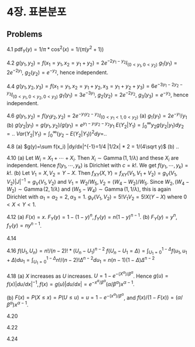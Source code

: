 # 4장. 표본분포

## Problems
4.1
$\operatorname{pdf}_Y(y)=1/\pi * \cos^2(x)=1 / ({\pi(y^2+1)})$

4.2
$g(y_1,y_2)=f(x_1=y_1,x_2=y_1+y_2)=2e^{-2y_1-y_2} I_{(0<y_1,0<y_2)}$
$g_1(y_1)=2e^{-2y_1}$, $g_2(y_2)=e^{-y_2}$, hence independent.

4.4
$g(y_1,y_2,y_3)=f(x_1=y_1,x_2=y_1+y_2,x_3=y_1+y_2+y_3)=6e^{-3y_1-2y_2-y_3} I_{(0<y_1,0<y_2,0<y_3)}$
$g_1(y_1)=3e^{-3y_1}$, $g_2(y_2)=2e^{-2y_2}$, $g_3(y_3)=e^{-y_3}$, hence independent.

4.6
$g(y_1,y_2)=f(y_1y_2,y_2)=2e^{-y_1y_2-y_2} I_{(0<y_1<1,0<y_2)}$
(a) $g_1(y_1)=2e^{-y_1}/y_1$
(b) $g(y_2|y_1)=g(y_1,y_2)/g(y_1)=e^{y_1-y_1y_2-y_2}y_1$
    $E(Y_2|Y_1)=\int_0^\infty y_2 g(y_2|y_1)dy_2 = ..$
    $Var(Y_2|Y_1)=\int_0^\infty (y_2-E(Y_2|Y_1))^2 dy$=..

4.8
(a) $g(y)=\sum f(x_i) |dy/dx|^{-1}=1/4 |1/2x| * 2 = 1/(4\sqrt y)$
(b) ..



4.10
(a) Let $W_i=X_1+\cdots+X_i$. Then $X_i \sim \operatorname{Gamma}(1,1/\lambda)$ and these $X_i$ are independent. Hence $f(y_1,\cdots,y_k)$ is Dirichlet with $c=k!$. We get $f(y_1,\cdots,y_k)=k!$.
(b) Let $V_1=X, V_2=Y-X$. Then $f_{XY}(X,Y)=f_{XY}(V_1,V_1+V_2)=g_V(V_1,V_2) |J|^{-1}=g_V(V_1,V_2)$ and $V_1=W_2/W_5, V_2=(W_4-W_2)/W_5$. Since $W_2, (W_4-W_2)\sim \operatorname{Gamma}(2,1/\lambda)$ and $(W_5-W_4)\sim \operatorname{Gamma}(1,1/\lambda)$, this is again Dirichlet with $\alpha_1=\alpha_2=2,\alpha_3=1$. $g_V(V_1,V_2)=5! V_1 V_2=5! X(Y-X)$ where $0<X<Y<1$.


4.12
(a) $F(x)=x$. $F_Y(y)=1-(1-y)^n, f_Y(y)=n(1-y)^{n-1}$.
(b) $F_Y(y)=y^n, f_Y(y)=ny^{n-1}$.

4.14

4.16
$f(U_1,U_n)=n!/(n-2)!*(U_n-U_1)^{n-2}$
$f(U_n-U_1=\Delta)=\int_{U_1=0}^{1-\Delta} f(u_1,u_1+\Delta)du_1=\int_{U_1=0}^{1-\Delta} n!/(n-2)! \Delta^{n-2} du_1=n(n-1)(1-\Delta)\Delta^{n-2}$


4.18
(a) $X$ increases as $U$ increases. $U=1-e^{-(X^\alpha)/\beta^\alpha}$. Hence $g(u)=f(x) |du/dx|^{-1}, f(x)=g(u)|du/dx|=e^{-x^\alpha/\beta^\alpha}(\alpha/\beta^\alpha)x^{\alpha-1}$.


(b) $F(x)=P(X\le x)=P(U\le u)=u=1-e^{-(x^\alpha)/\beta^\alpha}$, and $f(x)/(1-F(x))=(\alpha/\beta^\alpha)x^{\alpha-1}$.


4.20

4.22

4.24
